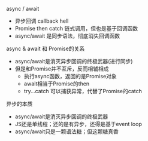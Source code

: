 async / await
- 异步回调 callback hell
- Promise then catch 链式调用，但也是基于回调函数
- async/await 是同步语法，彻底消失回调函数

async & await 和 Promise的关系
- async/await是消灭异步回调的终极武器(进行同步)
- 但是和Promise并不互斥，反而相辅相成
    - 执行async函数，返回的是Promise对象
    - await相当于Promise的then
    - try...catch  可以捕获异常，代替了Promise的catch

异步的本质
- async/await是消灭异步回调的终极武器
- JS还是单线程；还的是有异步，还得是基于event loop
- async/await只是一颗语法糖；但这颗糖真香
